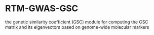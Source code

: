 # RTM-GWAS-GSC

the genetic similarity coefficient (GSC) module for computing the GSC matrix and its eigenvectors based on genome-wide molecular markers
